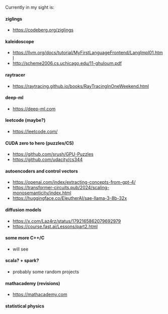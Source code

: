 Currently in my sight is:

#### ziglings                           
- https://codeberg.org/ziglings
#### kaleidoscope                       
- https://llvm.org/docs/tutorial/MyFirstLanguageFrontend/LangImpl01.html
- http://scheme2006.cs.uchicago.edu/11-ghuloum.pdf
#### raytracer                          
- https://raytracing.github.io/books/RayTracingInOneWeekend.html
#### deep-ml                           
- https://deep-ml.com
#### leetcode (maybe?)                  
- https://leetcode.com/
#### CUDA zero to hero (puzzles/CS)     
- https://github.com/srush/GPU-Puzzles
- https://github.com/udacity/cs344
#### autoencoders and control vectors   
- https://openai.com/index/extracting-concepts-from-gpt-4/
- https://transformer-circuits.pub/2024/scaling-monosemanticity/index.html
- https://huggingface.co/EleutherAI/sae-llama-3-8b-32x
#### diffusion models
- https://x.com/Laz4rz/status/1792165862079692979
- https://course.fast.ai/Lessons/part2.html
#### some more C++/C                    
- will see
#### scala? + spark?                    
- probably some random projects
#### mathacademy (revisions)
- https://mathacademy.com
#### statistical physics 
